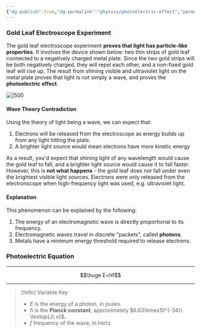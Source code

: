 ```yaml
---
{"dg-publish":true,"dg-permalink":"physics/photoelectric-effect","permalink":"/physics/photoelectric-effect/"}
---
```



### Gold Leaf Electroscope Experiment
The gold leaf electroscope experiment **proves that light has particle-like properties**. It involves the device shown below: two thin strips of gold leaf connected to a negatively charged metal plate. Since the two gold strips will be both negatively charged, they will repel each other, and a non-fixed gold leaf will rise up. The result from shining visible and ultraviolet light on the metal plate proves that light is not simply a wave, and proves the **photoelectric effect**.

![|500](https://cdn.savemyexams.co.uk/cdn-cgi/image/w=1920,f=auto/uploads/2021/05/22.1-Photoelectric-Experiment-1.png)

#### Wave Theory Contradiction
Using the theory of light being a wave, we can expect that:

1. Electrons will be released from the electroscope as energy builds up from any light hitting the plate.
2. A brighter light source would mean electrons have more kinetic energy

As a result, you'd expect that shining light of any wavelength would cause the gold leaf to fall, and a brighter light source would cause it to fall faster. However, this is **not what happens** - the gold leaf does not fall under even the brightest visible light sources. Electrons were only released from the electronscope when high-frequency light was used, e.g. ultraviolet light.

#### Explanation
This phenomenon can be explained by the following:

1. The energy of an electromagnetic wave is directly proportional to its frequency.
2. Electromagnetic waves travel in discrete "packets", called **photons**.
3. Metals have a minimum energy threshold required to release electrons.

### Photoelectric Equation

---

$$\huge E=hf$$

---

> [!info] Variable Key
> 
> - $E$ is the energy of a photon, in joules.
> - $h$ is the **Planck constant**, approximately $6.63\times10^{-34}\ \textup{J\ s}$.
> - $f$ frequency of the wave, in hertz.
